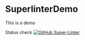 # SuperlinterDemo
This is a demo

Status check 
[![GitHub Super-Linter](https://github.com/erickdanramirez/SuperlinterDemo/actions/workflows/Lint%20Code%20Base/badge.svg)](https://github.com/marketplace/actions/super-linter)
